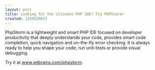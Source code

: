 ```yaml
---
layout: post
title: Looking for the ultimate PHP IDE? Try PHPStorm!
created: 1359329623
---
```

PhpStorm is a lightweight and smart PHP IDE focused on developer productivity that deeply understands your code, provides smart code completion, quick navigation and on-the-fly error checking. It is always ready to help you shape your code, run unit-tests or provide visual debugging.

Try it at <a href="http://www.jetbrains.com/phpstorm/">www.jetbrains.com/phpstorm</a>.
